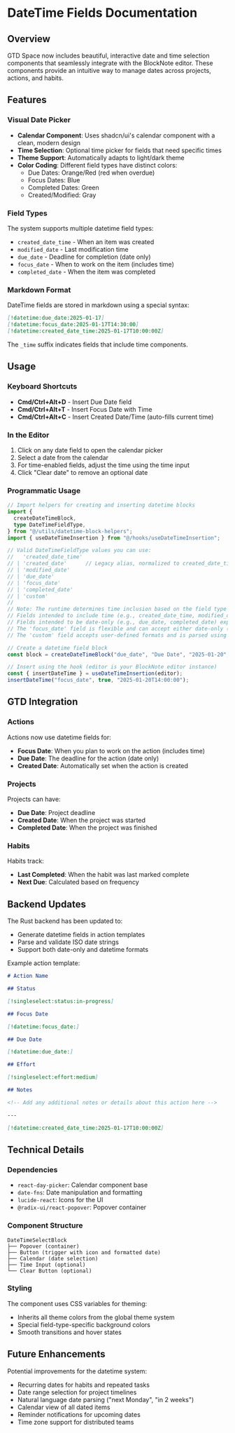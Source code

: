 # DateTime Fields Documentation

## Overview

GTD Space now includes beautiful, interactive date and time selection components that seamlessly integrate with the BlockNote editor. These components provide an intuitive way to manage dates across projects, actions, and habits.

## Features

### Visual Date Picker

- **Calendar Component**: Uses shadcn/ui's calendar component with a clean, modern design
- **Time Selection**: Optional time picker for fields that need specific times
- **Theme Support**: Automatically adapts to light/dark theme
- **Color Coding**: Different field types have distinct colors:
  - Due Dates: Orange/Red (red when overdue)
  - Focus Dates: Blue
  - Completed Dates: Green
  - Created/Modified: Gray

### Field Types

The system supports multiple datetime field types:

- `created_date_time` - When an item was created
- `modified_date` - Last modification time
- `due_date` - Deadline for completion (date only)
- `focus_date` - When to work on the item (includes time)
- `completed_date` - When the item was completed

### Markdown Format

DateTime fields are stored in markdown using a special syntax:

```markdown
[!datetime:due_date:2025-01-17]
[!datetime:focus_date:2025-01-17T14:30:00]
[!datetime:created_date_time:2025-01-17T10:00:00Z]
```

The `_time` suffix indicates fields that include time components.

## Usage

### Keyboard Shortcuts

- **Cmd/Ctrl+Alt+D** - Insert Due Date field
- **Cmd/Ctrl+Alt+T** - Insert Focus Date with Time
- **Cmd/Ctrl+Alt+C** - Insert Created Date/Time (auto-fills current time)

### In the Editor

1. Click on any date field to open the calendar picker
2. Select a date from the calendar
3. For time-enabled fields, adjust the time using the time input
4. Click "Clear date" to remove an optional date

### Programmatic Usage

```typescript
// Import helpers for creating and inserting datetime blocks
import {
  createDateTimeBlock,
  type DateTimeFieldType,
} from "@/utils/datetime-block-helpers";
import { useDateTimeInsertion } from "@/hooks/useDateTimeInsertion";

// Valid DateTimeFieldType values you can use:
//   'created_date_time'
// | 'created_date'      // Legacy alias, normalized to created_date_time
// | 'modified_date'
// | 'due_date'
// | 'focus_date'
// | 'completed_date'
// | 'custom'
//
// Note: The runtime determines time inclusion based on the field type and ISO format.
// Fields intended to include time (e.g., created_date_time, modified_date) require ISO date-time format (YYYY-MM-DDTHH:mm:ssZ).
// Fields intended to be date-only (e.g., due_date, completed_date) expect YYYY-MM-DD format.
// The 'focus_date' field is flexible and can accept either date-only (YYYY-MM-DD) or date-time (YYYY-MM-DDTHH:mm:ss) values.
// The 'custom' field accepts user-defined formats and is parsed using the runtime's flexible parsing rules, falling back to ISO formats if parsing fails.

// Create a datetime field block
const block = createDateTimeBlock("due_date", "Due Date", "2025-01-20", false);

// Insert using the hook (editor is your BlockNote editor instance)
const { insertDateTime } = useDateTimeInsertion(editor);
insertDateTime("focus_date", true, "2025-01-20T14:00:00");
```

## GTD Integration

### Actions

Actions now use datetime fields for:

- **Focus Date**: When you plan to work on the action (includes time)
- **Due Date**: The deadline for the action (date only)
- **Created Date**: Automatically set when the action is created

### Projects

Projects can have:

- **Due Date**: Project deadline
- **Created Date**: When the project was started
- **Completed Date**: When the project was finished

### Habits

Habits track:

- **Last Completed**: When the habit was last marked complete
- **Next Due**: Calculated based on frequency

## Backend Updates

The Rust backend has been updated to:

- Generate datetime fields in action templates
- Parse and validate ISO date strings
- Support both date-only and datetime formats

Example action template:

```markdown
# Action Name

## Status

[!singleselect:status:in-progress]

## Focus Date

[!datetime:focus_date:]

## Due Date

[!datetime:due_date:]

## Effort

[!singleselect:effort:medium]

## Notes

<!-- Add any additional notes or details about this action here -->

---

[!datetime:created_date_time:2025-01-17T10:00:00Z]
```

## Technical Details

### Dependencies

- `react-day-picker`: Calendar component base
- `date-fns`: Date manipulation and formatting
- `lucide-react`: Icons for the UI
- `@radix-ui/react-popover`: Popover container

### Component Structure

```
DateTimeSelectBlock
├── Popover (container)
├── Button (trigger with icon and formatted date)
├── Calendar (date selection)
├── Time Input (optional)
└── Clear Button (optional)
```

### Styling

The component uses CSS variables for theming:

- Inherits all theme colors from the global theme system
- Special field-type-specific background colors
- Smooth transitions and hover states

## Future Enhancements

Potential improvements for the datetime system:

- Recurring dates for habits and repeated tasks
- Date range selection for project timelines
- Natural language date parsing ("next Monday", "in 2 weeks")
- Calendar view of all dated items
- Reminder notifications for upcoming dates
- Time zone support for distributed teams
